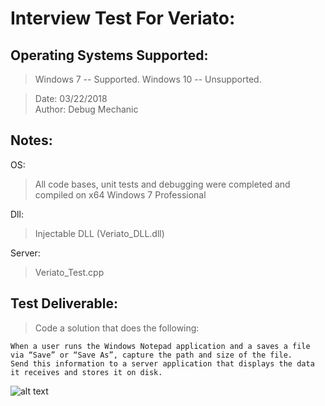 # Interview Test For Veriato:

## Operating Systems Supported:  
> Windows 7 -- Supported.
> Windows 10 -- Unsupported.

> Date: 03/22/2018  
> Author: Debug Mechanic  

## Notes:

OS:  
> All code bases, unit tests and debugging were completed and compiled on x64 Windows 7 Professional  

Dll:  
> Injectable DLL (Veriato_DLL.dll)  

Server:  
> Veriato_Test.cpp

## Test Deliverable:

> Code a solution that does the following:

```
When a user runs the Windows Notepad application and a saves a file via “Save” or “Save As”, capture the path and size of the file. 
Send this information to a server application that displays the data it receives and stores it on disk.
```

![alt text](https://s17.postimg.org/3ox53xhrz/Prolog_Epilog_Hook.jpg)

